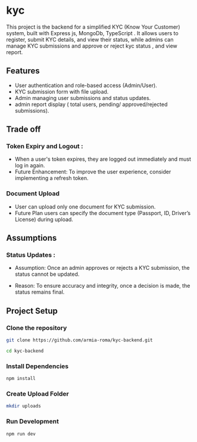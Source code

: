 # kyc

This project is the backend for a simplified KYC (Know Your Customer) system, built with Express js, MongoDb, TypeScript . It allows users to register, submit KYC details, and view their status, while admins can manage KYC submissions and approve or reject kyc status , and view report.

## Features

-   User authentication and role-based access (Admin/User).
-   KYC submission form with file upload.
-   Admin managing user submissions and status updates.
-   admin report display ( total users, pending/ approved/rejected submissions).

## Trade off

### Token Expiry and Logout :

-   When a user's token expires, they are logged out immediately and must log in again.
-   Future Enhancement: To improve the user experience, consider implementing a refresh token.

### Document Upload

-   User can upload only one document for KYC submission.
-   Future Plan users can specify the document type (Passport, ID, Driver’s License) during upload.

## Assumptions

### Status Updates :

-   Assumption: Once an admin approves or rejects a KYC submission, the status cannot be updated.

-   Reason: To ensure accuracy and integrity, once a decision is made, the status remains final.

## Project Setup

### Clone the repository

```sh
git clone https://github.com/armia-roma/kyc-backend.git
```

```sh
cd kyc-backend
```

### Install Dependencies

```sh
npm install
```

### Create Upload Folder

```sh
mkdir uploads
```

### Run Development

```sh
npm run dev
```
